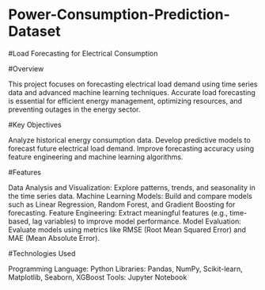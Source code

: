 # Power-Consumption-Prediction-Dataset

#Load Forecasting for Electrical Consumption

#Overview

This project focuses on forecasting electrical load demand using time series data and advanced machine learning techniques. Accurate load forecasting is essential for efficient energy management, optimizing resources, and preventing outages in the energy sector.

#Key Objectives

Analyze historical energy consumption data.
Develop predictive models to forecast future electrical load demand.
Improve forecasting accuracy using feature engineering and machine learning algorithms.

#Features

Data Analysis and Visualization: Explore patterns, trends, and seasonality in the time series data.
Machine Learning Models: Build and compare models such as Linear Regression, Random Forest, and Gradient Boosting for forecasting.
Feature Engineering: Extract meaningful features (e.g., time-based, lag variables) to improve model performance.
Model Evaluation: Evaluate models using metrics like RMSE (Root Mean Squared Error) and MAE (Mean Absolute Error).

#Technologies Used

Programming Language: Python
Libraries: Pandas, NumPy, Scikit-learn, Matplotlib, Seaborn, XGBoost
Tools: Jupyter Notebook













